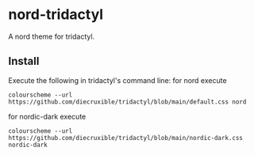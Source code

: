 # nord-tridactyl

A nord theme for tridactyl.

## Install

Execute the following in tridactyl's command line:
for nord execute
```
colourscheme --url https://github.com/diecruxible/tridactyl/blob/main/default.css nord
``` 
for nordic-dark execute
```
colourscheme --url https://github.com/diecruxible/tridactyl/blob/main/nordic-dark.css nordic-dark
``` 
